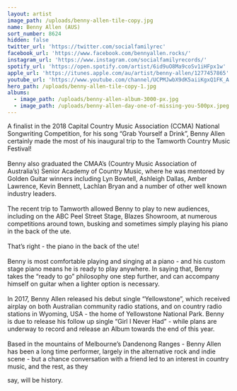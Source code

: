 ```yaml
---
layout: artist
image_path: /uploads/benny-allen-tile-copy.jpg
name: Benny Allen (AUS)
sort_number: 8624
hidden: false
twitter_url: 'https://twitter.com/socialfamilyrec'
facebook_url: 'https://www.facebook.com/bennyallen.rocks/'
instagram_url: 'https://www.instagram.com/socialfamilyrecords/'
spotify_url: 'https://open.spotify.com/artist/6id9uO8Ma9coSv1iHFpx1w'
apple_url: 'https://itunes.apple.com/au/artist/benny-allen/1277457865'
youtube_url: 'https://www.youtube.com/channel/UCPMJwbX9dK5aiiKgxQ1FK_A'
hero_path: /uploads/benny-allen-tile-copy-1.jpg
albums:
  - image_path: /uploads/benny-allen-album-3000-px.jpg
  - image_path: /uploads/benny-allen-day-one-of-missing-you-500px.jpeg
---
```


A finalist in the 2018 Capital Country Music Association (CCMA) National Songwriting Competition, for his song “Grab Yourself a Drink”, Benny Allen certainly made the most of his inaugural trip to the Tamworth Country Music Festival!<br><br>Benny also graduated the CMAA’s (Country Music Association of Australia’s) Senior Academy of Country Music, where he was mentored by Golden Guitar winners including Lyn Bowtell, Ashleigh Dallas, Amber Lawrence, Kevin Bennett, Lachlan Bryan and a number of other well known industry leaders.&nbsp;<br><br>The recent trip to Tamworth allowed Benny to play to new audiences, including on the ABC Peel Street Stage, Blazes Showroom, at numerous competitions around town, busking and sometimes simply playing his piano in the back of the ute.<br><br>That’s right - the piano in the back of the ute!<br><br>Benny is most comfortable playing and singing at a piano - and his custom stage piano means he is ready to play anywhere. In saying that, Benny takes the “ready to go” philosophy one step further, and can accompany himself on guitar when a lighter option is necessary.<br><br>In 2017, Benny Allen released his debut single “Yellowstone”, which received airplay on both Australian community radio stations, and on country radio stations in Wyoming, USA - the home of Yellowstone National Park. Benny is due to release his follow up single “Girl I Never Had” - while plans are underway to record and release an Album towards the end of this year.<br><br>Based in the mountains of Melbourne’s Dandenong Ranges - Benny Allen has been a long time performer, largely in the alternative rock and indie scene - but a chance conversation with a friend led to an interest in country music, and the rest, as they

say, will be history.